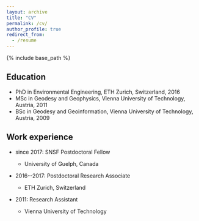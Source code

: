 ```yaml
---
layout: archive
title: "CV"
permalink: /cv/
author_profile: true
redirect_from:
  - /resume
---
```


{% include base_path %}

Education
------

* PhD in Environmental Engineering, ETH Zurich, Switzerland, 2016
* MSc in Geodesy and Geophysics, Vienna University of Technology, Austria, 2011
* BSc in Geodesy and Geoinformation, Vienna University of Technology, Austria, 2009

Work experience
------
* since 2017: SNSF Postdoctoral Fellow
  * University of Guelph, Canada


* 2016--2017: Postdoctoral Research Associate
  * ETH Zurich, Switzerland

* 2011: Research Assistant
  * Vienna University of Technology

